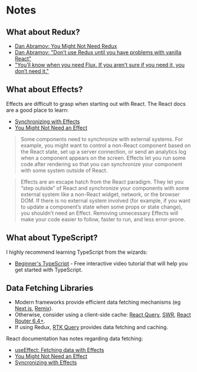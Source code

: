 # Notes

## What about Redux?

- [Dan Abramov: You Might Not Need Redux](https://medium.com/@dan_abramov/you-might-not-need-redux-be46360cf367)
- [Dan Abramov: "Don’t use Redux until you have problems with vanilla React"](https://twitter.com/dan_abramov/status/699241546248536064?s=20)
- ["You’ll know when you need Flux. If you aren’t sure if you need it, you don’t need it."](https://github.com/petehunt/react-howto#learning-flux)

## What about Effects?

Effects are difficult to grasp when starting out with React. The React docs are a good place to learn:

- [Synchronizing with Effects](https://react.dev/learn/synchronizing-with-effects)
- [You Might Not Need an Effect](https://react.dev/learn/you-might-not-need-an-effect)

> Some components need to synchronize with external systems. For example, you might want to control a non-React component based on the React state, set up a server connection, or send an analytics log when a component appears on the screen. Effects let you run some code after rendering so that you can synchronize your component with some system outside of React.

> Effects are an escape hatch from the React paradigm. They let you “step outside” of React and synchronize your components with some external system like a non-React widget, network, or the browser DOM. If there is no external system involved (for example, if you want to update a component’s state when some props or state change), you shouldn’t need an Effect. Removing unnecessary Effects will make your code easier to follow, faster to run, and less error-prone.

## What about TypeScript?

I highly recommend learning TypeScript from the wizards:

- [Beginner's TypeScript](https://www.totaltypescript.com/tutorials/beginners-typescript) - Free interactive video tutorial that will help you get started with TypeScript.

## Data Fetching Libraries

- Modern frameworks provide efficient data fetching mechanisms (eg [Next.js](https://nextjs.org/), [Remix](https://remix.run/)).
- Otherwise, consider using a client-side cache: [React Query](https://tanstack.com/query/v3/), [SWR](https://swr.vercel.app/), [React Router 6.4+](https://reactrouter.com/en/main/start/overview).
- If using Redux, [RTK Query](https://redux-toolkit.js.org/rtk-query/overview) provides data fetching and caching.

React documentation has notes regarding data fetching:

- [useEffect: Fetching data with Effects](https://react.dev/reference/react/useEffect#fetching-data-with-effects)
- [You Might Not Need an Effect](https://react.dev/learn/you-might-not-need-an-effect#fetching-data)
- [Syncronizing with Effects](https://react.dev/learn/synchronizing-with-effects#fetching-data)
